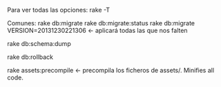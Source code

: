 Para ver todas las opciones:
rake -T

Comunes:
rake db:migrate
rake db:migrate:status
rake db:migrate VERSION=20131230221306 <- aplicará todas las que nos falten

rake db:schema:dump

rake db:rollback

rake assets:precompile <- precompila los ficheros de assets/. Minifies all code.
